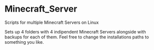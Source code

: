 # Minecraft_Server
Scripts for multiple Minecraft Servers on Linux

Sets up 4 folders with 4 indipendent Minecraft Servers alongside with backups for each of them. 
Feel free to change the installations paths to something you like. 
